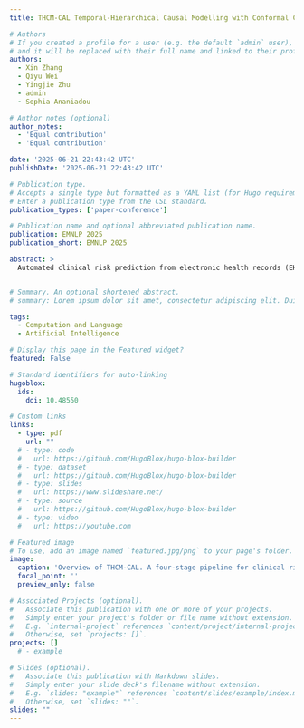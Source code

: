 ```yaml
---
title: THCM-CAL Temporal-Hierarchical Causal Modelling with Conformal Calibration for Clinical Risk Prediction

# Authors
# If you created a profile for a user (e.g. the default `admin` user), write the username (folder name) here
# and it will be replaced with their full name and linked to their profile.
authors:
  - Xin Zhang
  - Qiyu Wei
  - Yingjie Zhu
  - admin
  - Sophia Ananiadou

# Author notes (optional)
author_notes:
  - 'Equal contribution'
  - 'Equal contribution'

date: '2025-06-21 22:43:42 UTC'
publishDate: '2025-06-21 22:43:42 UTC'

# Publication type.
# Accepts a single type but formatted as a YAML list (for Hugo requirements).
# Enter a publication type from the CSL standard.
publication_types: ['paper-conference']

# Publication name and optional abbreviated publication name.
publication: EMNLP 2025
publication_short: EMNLP 2025

abstract: >
  Automated clinical risk prediction from electronic health records (EHRs) demands modeling both structured diagnostic codes and unstructured narrative notes. However, most prior approaches either handle these modalities separately or rely on simplistic fusion strategies that ignore the directional, hierarchical causal interactions by which narrative observations precipitate diagnoses and propagate risk across admissions. In this paper, we propose THCM-CAL, a Temporal-Hierarchical Causal Model with Conformal Calibration. Our framework constructs a multimodal causal graph where nodes represent clinical entities from two modalities: Textual propositions extracted from notes and ICD codes mapped to textual descriptions. Through hierarchical causal discovery, THCM-CAL infers three clinically grounded interactions: intra-slice same-modality sequencing, intra-slice cross-modality triggers, and inter-slice risk propagation. To enhance prediction reliability, we extend conformal prediction to multi-label ICD coding, calibrating per-code confidence intervals under complex co-occurrences. Experimental results on MIMIC-III and MIMIC-IV demonstrate the superiority of THCM-CAL.


# Summary. An optional shortened abstract.
# summary: Lorem ipsum dolor sit amet, consectetur adipiscing elit. Duis posuere tellus ac convallis placerat. Proin tincidunt magna sed ex sollicitudin condimentum.

tags:
  - Computation and Language 
  - Artificial Intelligence 

# Display this page in the Featured widget?
featured: False

# Standard identifiers for auto-linking
hugoblox:
  ids:
    doi: 10.48550

# Custom links
links:
  - type: pdf
    url: ""
  # - type: code
  #   url: https://github.com/HugoBlox/hugo-blox-builder
  # - type: dataset
  #   url: https://github.com/HugoBlox/hugo-blox-builder
  # - type: slides
  #   url: https://www.slideshare.net/
  # - type: source
  #   url: https://github.com/HugoBlox/hugo-blox-builder
  # - type: video
  #   url: https://youtube.com

# Featured image
# To use, add an image named `featured.jpg/png` to your page's folder.
image:
  caption: 'Overview of THCM-CAL. A four-stage pipeline for clinical risk prediction, which consists of: (1) Extracting diagnostic propositions and normalize ICD descriptions, (2) Embeding nodes with BERT, (3) Building and fuse a temporal–hierarchical causal graph via Gumbel–Softmax and message passing, and (4) Appling split conformal prediction for calibrated multi-label ICD coding.'
  focal_point: ''
  preview_only: false

# Associated Projects (optional).
#   Associate this publication with one or more of your projects.
#   Simply enter your project's folder or file name without extension.
#   E.g. `internal-project` references `content/project/internal-project/index.md`.
#   Otherwise, set `projects: []`.
projects: []
  # - example

# Slides (optional).
#   Associate this publication with Markdown slides.
#   Simply enter your slide deck's filename without extension.
#   E.g. `slides: "example"` references `content/slides/example/index.md`.
#   Otherwise, set `slides: ""`.
slides: ""
---
```


<!-- > [!NOTE]
> Click the _Cite_ button above to demo the feature to enable visitors to import publication metadata into their reference management software.

> [!NOTE]
> Create your slides in Markdown - click the _Slides_ button to check out the example. -->

<!-- Add the publication's **full text** or **supplementary notes** here. You can use rich formatting such as including [code, math, and images](https://docs.hugoblox.com/content/writing-markdown-latex/). -->
